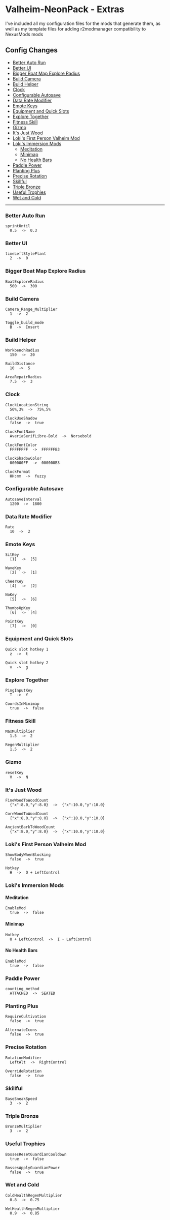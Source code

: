 # Valheim-NeonPack - Extras <!-- omit in toc -->

I've included all my configuration files for the mods that generate them, as well as my template files for adding r2modmanager compatibility to NexusMods mods

## Config Changes <!-- omit in toc -->

- [Better Auto Run](#better-auto-run)
- [Better UI](#better-ui)
- [Bigger Boat Map Explore Radius](#bigger-boat-map-explore-radius)
- [Build Camera](#build-camera)
- [Build Helper](#build-helper)
- [Clock](#clock)
- [Configurable Autosave](#configurable-autosave)
- [Data Rate Modifier](#data-rate-modifier)
- [Emote Keys](#emote-keys)
- [Equipment and Quick Slots](#equipment-and-quick-slots)
- [Explore Together](#explore-together)
- [Fitness Skill](#fitness-skill)
- [Gizmo](#gizmo)
- [It's Just Wood](#its-just-wood)
- [Loki's First Person Valheim Mod](#lokis-first-person-valheim-mod)
- [Loki's Immersion Mods](#lokis-immersion-mods)
  - [Meditation](#meditation)
  - [Minimap](#minimap)
  - [No Health Bars](#no-health-bars)
- [Paddle Power](#paddle-power)
- [Planting Plus](#planting-plus)
- [Precise Rotation](#precise-rotation)
- [Skillful](#skillful)
- [Triple Bronze](#triple-bronze)
- [Useful Trophies](#useful-trophies)
- [Wet and Cold](#wet-and-cold)

---

### Better Auto Run

```text
sprintUntil
  0.5  ->  0.3
```

### Better UI

```text
timeLeftStylePlant
  2  ->  0
```

### Bigger Boat Map Explore Radius

```text
BoatExploreRadius
  500  ->  300
```

### Build Camera

```text
Camera_Range_Multiplier
  1  ->  2

Toggle_build_mode
  B  ->  Insert
```

### Build Helper

```text
WorkbenchRadius
  150  ->  20

BuildDistance
  10  ->  5

AreaRepairRadius
  7.5  ->  3
```

### Clock

```text
ClockLocationString
  50%,3%  ->  75%,5%

ClockUseShadow
  false  ->  true

ClockFontName
  AveriaSerifLibre-Bold  ->  Norsebold

ClockFontColor
  FFFFFFFF  ->  FFFFFFB3

ClockShadowColor
  000000FF  ->  000000B3

ClockFormat
  HH:mm  ->  fuzzy
```

### Configurable Autosave

```text
AutosaveInterval
  1200  ->  1800
```

### Data Rate Modifier

```text
Rate
  10  ->  2
```

### Emote Keys

```text
SitKey
  [1]  ->  [5]

WaveKey
  [2]  ->  [1]

CheerKey
  [4]  ->  [2]

NoKey
  [5]  ->  [6]

ThumbsUpKey
  [6]  ->  [4]

PointKey
  [7]  ->  [0]
```

### Equipment and Quick Slots

```text
Quick slot hotkey 1
  z  ->  t

Quick slot hotkey 2
  v  ->  g
```

### Explore Together

```text
PingInputKey
  T  ->  Y

CoordsInMinimap
  true  ->  false
```

### Fitness Skill

```text
MaxMultiplier
  1.5  ->  2

RegenMultiplier
  1.5  ->  2
```

### Gizmo

```text
resetKey
  V  ->  N
```

### It's Just Wood

```text
FineWoodToWoodCount
  {"x":8.0,"y":8.0}  ->  {"x":10.0,"y":10.0}

CoreWoodToWoodCount
  {"x":8.0,"y":8.0}  ->  {"x":10.0,"y":10.0}

AncientBarkToWoodCount
  {"x":8.0,"y":8.0}  ->  {"x":10.0,"y":10.0}
```

### Loki's First Person Valheim Mod

```text
ShowBodyWhenBlocking
  false  ->  true

Hotkey
  H  ->  O + LeftControl
```

### Loki's Immersion Mods

#### Meditation

```text
EnableMod
  true  ->  false
```

#### Minimap

```text
Hotkey
  O + LeftControl  ->  I + LeftControl
```

#### No Health Bars

```text
EnableMod
  true  ->  false
```

### Paddle Power

```text
counting_method
  ATTACHED  ->  SEATED
```

### Planting Plus

```text
RequireCultivation
  false  ->  true

AlternateIcons
  false  ->  true
```

### Precise Rotation

```text
RotationModifier
  LeftAlt  ->  RightControl

OverrideRotation
  false  ->  true
```

### Skillful

```text
BaseSneakSpeed
  3  ->  2
```

### Triple Bronze

```text
BronzeMultiplier
  3  ->  2
```

### Useful Trophies

```text
BossesResetGuardianCooldown
  true  ->  false

BossesApplyGuardianPower
  false  ->  true
```

### Wet and Cold

```text
ColdHealthRegenMultiplier
  0.8  ->  0.75

WetHealthRegenMultiplier
  0.9  ->  0.85
```

